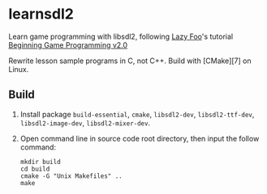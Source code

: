learnsdl2
=========

Learn game programming with libsdl2, following [Lazy Foo](http://lazyfoo.net/)'s tutorial [Beginning Game Programming v2.0](http://lazyfoo.net/tutorials/SDL/index.php)

Rewrite lesson sample programs in C, not C++. Build with [CMake][7] on Linux.


## Build

1. Install package `build-essential`, `cmake`, `libsdl2-dev`, `libsdl2-ttf-dev`, `libsdl2-image-dev`, `libsdl2-mixer-dev`.

2. Open command line in source code root directory, then input the follow command:

    ```shell
    mkdir build
    cd build
    cmake -G "Unix Makefiles" ..
    make
    ```
